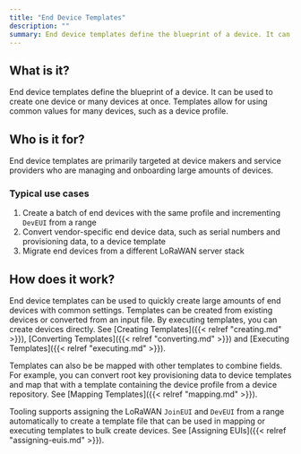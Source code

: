 ```yaml
---
title: "End Device Templates"
description: ""
summary: End device templates define the blueprint of a device. It can be used to create one device or many devices at once. Templates allow for using common values for many devices, such as a device profile.
---
```


## What is it?

End device templates define the blueprint of a device. It can be used to create one device or many devices at once. Templates allow for using common values for many devices, such as a device profile.

## Who is it for?

End device templates are primarily targeted at device makers and service providers who are managing and onboarding large amounts of devices.

### Typical use cases

1. Create a batch of end devices with the same profile and incrementing `DevEUI` from a range
2. Convert vendor-specific end device data, such as serial numbers and provisioning data, to a device template
3. Migrate end devices from a different LoRaWAN server stack

## How does it work?

End device templates can be used to quickly create large amounts of end devices with common settings. Templates can be created from existing devices or converted from an input file. By executing templates, you can create devices directly. See [Creating Templates]({{< relref "creating.md" >}}), [Converting Templates]({{< relref "converting.md" >}}) and [Executing Templates]({{< relref "executing.md" >}}).

Templates can also be be mapped with other templates to combine fields. For example, you can convert root key provisioning data to device templates and map that with a template containing the device profile from a device repository. See [Mapping Templates]({{< relref "mapping.md" >}}).

Tooling supports assigning the LoRaWAN `JoinEUI` and `DevEUI` from a range automatically to create a template file that can be used in mapping or executing templates to bulk create devices. See [Assigning EUIs]({{< relref "assigning-euis.md" >}}).

